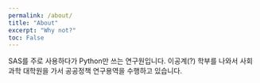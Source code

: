 ```yaml
---
permalink: /about/
title: "About"
excerpt: "Why not?"
toc: False
---
```



SAS를 주로 사용하다가 Python만 쓰는 연구원입니다. 이공계(?) 학부를 나와서 사회과학 대학원을 가서 공공정책 연구용역을 수행하고 있습니다.
